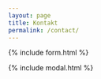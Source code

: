 ```yaml
---
layout: page
title: Kontakt
permalink: /contact/
---
```


{% include form.html %}

{% include modal.html %}
